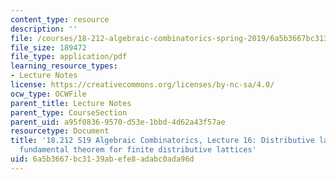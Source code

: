 ```yaml
---
content_type: resource
description: ''
file: /courses/18-212-algebraic-combinatorics-spring-2019/6a5b3667bc3139abefe8adabc0ada96d_MIT18_212S19_lec16.pdf
file_size: 189472
file_type: application/pdf
learning_resource_types:
- Lecture Notes
license: https://creativecommons.org/licenses/by-nc-sa/4.0/
ocw_type: OCWFile
parent_title: Lecture Notes
parent_type: CourseSection
parent_uid: a95f0836-9570-d53e-1bbd-4d62a43f57ae
resourcetype: Document
title: '18.212 S19 Algebraic Combinatorics, Lecture 16: Distributive lattices. Birkhoff''s
  fundamental theorem for finite distributive lattices'
uid: 6a5b3667-bc31-39ab-efe8-adabc0ada96d
---
```

